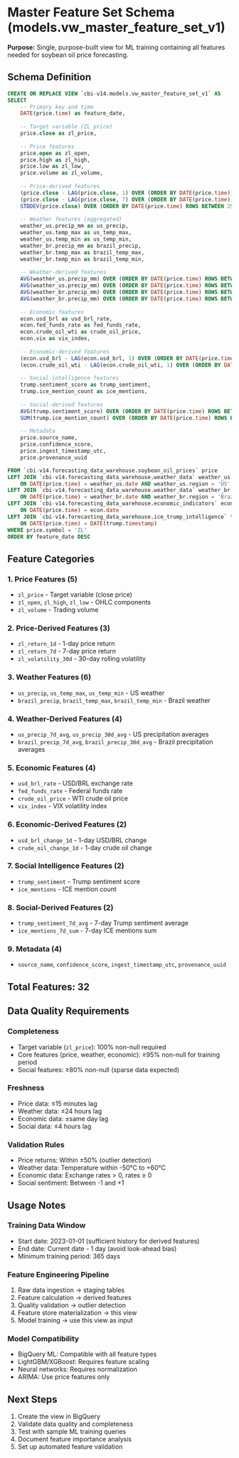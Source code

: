 # Master Feature Set Schema (models.vw_master_feature_set_v1)

**Purpose:** Single, purpose-built view for ML training containing all features needed for soybean oil price forecasting.

## Schema Definition

```sql
CREATE OR REPLACE VIEW `cbi-v14.models.vw_master_feature_set_v1` AS
SELECT 
    -- Primary key and time
    DATE(price.time) as feature_date,
    
    -- Target variable (ZL price)
    price.close as zl_price,
    
    -- Price features
    price.open as zl_open,
    price.high as zl_high,
    price.low as zl_low,
    price.volume as zl_volume,
    
    -- Price-derived features
    (price.close - LAG(price.close, 1) OVER (ORDER BY DATE(price.time))) / LAG(price.close, 1) OVER (ORDER BY DATE(price.time)) as zl_return_1d,
    (price.close - LAG(price.close, 7) OVER (ORDER BY DATE(price.time))) / LAG(price.close, 7) OVER (ORDER BY DATE(price.time)) as zl_return_7d,
    STDDEV(price.close) OVER (ORDER BY DATE(price.time) ROWS BETWEEN 29 PRECEDING AND CURRENT ROW) as zl_volatility_30d,
    
    -- Weather features (aggregated)
    weather_us.precip_mm as us_precip,
    weather_us.temp_max as us_temp_max,
    weather_us.temp_min as us_temp_min,
    weather_br.precip_mm as brazil_precip,
    weather_br.temp_max as brazil_temp_max,
    weather_br.temp_min as brazil_temp_min,
    
    -- Weather-derived features
    AVG(weather_us.precip_mm) OVER (ORDER BY DATE(price.time) ROWS BETWEEN 6 PRECEDING AND CURRENT ROW) as us_precip_7d_avg,
    AVG(weather_us.precip_mm) OVER (ORDER BY DATE(price.time) ROWS BETWEEN 29 PRECEDING AND CURRENT ROW) as us_precip_30d_avg,
    AVG(weather_br.precip_mm) OVER (ORDER BY DATE(price.time) ROWS BETWEEN 6 PRECEDING AND CURRENT ROW) as brazil_precip_7d_avg,
    AVG(weather_br.precip_mm) OVER (ORDER BY DATE(price.time) ROWS BETWEEN 29 PRECEDING AND CURRENT ROW) as brazil_precip_30d_avg,
    
    -- Economic features
    econ.usd_brl as usd_brl_rate,
    econ.fed_funds_rate as fed_funds_rate,
    econ.crude_oil_wti as crude_oil_price,
    econ.vix as vix_index,
    
    -- Economic-derived features
    (econ.usd_brl - LAG(econ.usd_brl, 1) OVER (ORDER BY DATE(price.time))) / LAG(econ.usd_brl, 1) OVER (ORDER BY DATE(price.time)) as usd_brl_change_1d,
    (econ.crude_oil_wti - LAG(econ.crude_oil_wti, 1) OVER (ORDER BY DATE(price.time))) / LAG(econ.crude_oil_wti, 1) OVER (ORDER BY DATE(price.time)) as crude_oil_change_1d,
    
    -- Social intelligence features
    trump.sentiment_score as trump_sentiment,
    trump.ice_mention_count as ice_mentions,
    
    -- Social-derived features
    AVG(trump.sentiment_score) OVER (ORDER BY DATE(price.time) ROWS BETWEEN 6 PRECEDING AND CURRENT ROW) as trump_sentiment_7d_avg,
    SUM(trump.ice_mention_count) OVER (ORDER BY DATE(price.time) ROWS BETWEEN 6 PRECEDING AND CURRENT ROW) as ice_mentions_7d_sum,
    
    -- Metadata
    price.source_name,
    price.confidence_score,
    price.ingest_timestamp_utc,
    price.provenance_uuid

FROM `cbi-v14.forecasting_data_warehouse.soybean_oil_prices` price
LEFT JOIN `cbi-v14.forecasting_data_warehouse.weather_data` weather_us 
    ON DATE(price.time) = weather_us.date AND weather_us.region = 'US'
LEFT JOIN `cbi-v14.forecasting_data_warehouse.weather_data` weather_br 
    ON DATE(price.time) = weather_br.date AND weather_br.region = 'Brazil'
LEFT JOIN `cbi-v14.forecasting_data_warehouse.economic_indicators` econ 
    ON DATE(price.time) = econ.date
LEFT JOIN `cbi-v14.forecasting_data_warehouse.ice_trump_intelligence` trump 
    ON DATE(price.time) = DATE(trump.timestamp)
WHERE price.symbol = 'ZL'
ORDER BY feature_date DESC
```

## Feature Categories

### 1. Price Features (5)
- `zl_price` - Target variable (close price)
- `zl_open`, `zl_high`, `zl_low` - OHLC components
- `zl_volume` - Trading volume

### 2. Price-Derived Features (3)
- `zl_return_1d` - 1-day price return
- `zl_return_7d` - 7-day price return
- `zl_volatility_30d` - 30-day rolling volatility

### 3. Weather Features (6)
- `us_precip`, `us_temp_max`, `us_temp_min` - US weather
- `brazil_precip`, `brazil_temp_max`, `brazil_temp_min` - Brazil weather

### 4. Weather-Derived Features (4)
- `us_precip_7d_avg`, `us_precip_30d_avg` - US precipitation averages
- `brazil_precip_7d_avg`, `brazil_precip_30d_avg` - Brazil precipitation averages

### 5. Economic Features (4)
- `usd_brl_rate` - USD/BRL exchange rate
- `fed_funds_rate` - Federal funds rate
- `crude_oil_price` - WTI crude oil price
- `vix_index` - VIX volatility index

### 6. Economic-Derived Features (2)
- `usd_brl_change_1d` - 1-day USD/BRL change
- `crude_oil_change_1d` - 1-day crude oil change

### 7. Social Intelligence Features (2)
- `trump_sentiment` - Trump sentiment score
- `ice_mentions` - ICE mention count

### 8. Social-Derived Features (2)
- `trump_sentiment_7d_avg` - 7-day Trump sentiment average
- `ice_mentions_7d_sum` - 7-day ICE mentions sum

### 9. Metadata (4)
- `source_name`, `confidence_score`, `ingest_timestamp_utc`, `provenance_uuid`

## Total Features: 32

## Data Quality Requirements

### Completeness
- Target variable (`zl_price`): 100% non-null required
- Core features (price, weather, economic): ≥95% non-null for training period
- Social features: ≥80% non-null (sparse data expected)

### Freshness
- Price data: ≤15 minutes lag
- Weather data: ≤24 hours lag
- Economic data: ≤same day lag
- Social data: ≤4 hours lag

### Validation Rules
- Price returns: Within ±50% (outlier detection)
- Weather data: Temperature within -50°C to +60°C
- Economic data: Exchange rates > 0, rates ≥ 0
- Social sentiment: Between -1 and +1

## Usage Notes

### Training Data Window
- Start date: 2023-01-01 (sufficient history for derived features)
- End date: Current date - 1 day (avoid look-ahead bias)
- Minimum training period: 365 days

### Feature Engineering Pipeline
1. Raw data ingestion → staging tables
2. Feature calculation → derived features
3. Quality validation → outlier detection
4. Feature store materialization → this view
5. Model training → use this view as input

### Model Compatibility
- BigQuery ML: Compatible with all feature types
- LightGBM/XGBoost: Requires feature scaling
- Neural networks: Requires normalization
- ARIMA: Use price features only

## Next Steps
1. Create the view in BigQuery
2. Validate data quality and completeness
3. Test with sample ML training queries
4. Document feature importance analysis
5. Set up automated feature validation


